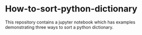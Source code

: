 # How-to-sort-python-dictionary
This repository contains a jupyter notebook which has examples demonstrating three ways to sort a python dictionary.
